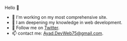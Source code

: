    Hello 👋
                                                             
   - 🔭 I'm working on my most comprehensive site.
   - 🌱 I am deepening my knowledge in web development.
   - 💬 Follow me on [Twitter](https://twitter.com/Dr34d_0).
   - 📫 contact me: Ayad.DevWeb75@gmail.com.
